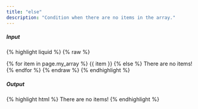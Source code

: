 ```yaml
---
title: "else"
description: "Condition when there are no items in the array."
---
```

##### Input

{% highlight liquid %}
{% raw %}
<!-- page.my_array is [] -->
{% for item in page.my_array %}
  {{ item }}
{% else %}
  There are no items!
{% endfor %}
{% endraw %}
{% endhighlight %}

##### Output

{% highlight html %}
There are no items!
{% endhighlight %}
